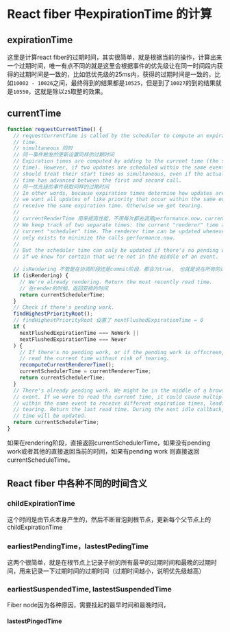 # React fiber 中expirationTime 的计算

## expirationTime <a id="expirationtime-&#x516C;&#x5F0F;"></a>

这里是计算react fiber的过期时间，其实很简单，就是根据当前的操作，计算出来一个过期时间，唯一有点不同的就是这里会根据事件的优先级让在同一时间段内获得的过期时间是一致的，比如低优先级的25ms内，获得的过期时间是一致的，比如`10002 - 10026`之间，最终得到的结果都是`10525`，但是到了`10027`的到的结果就是`10550`，这就是除以`25`取整的效果。

## currentTime <a id="currenttime"></a>

```javascript
function requestCurrentTime() {
  // requestCurrentTime is called by the scheduler to compute an expiration
  // time.
  // simultaneous 同时
  // 同一事件触发的更新设置同样的过期时间
  // Expiration times are computed by adding to the current time (the start
  // time). However, if two updates are scheduled within the same event, we
  // should treat their start times as simultaneous, even if the actual clock
  // time has advanced between the first and second call.
  // 同一优先级的事件获取同样的过期时间
  // In other words, because expiration times determine how updates are batched,
  // we want all updates of like priority that occur within the same event to
  // receive the same expiration time. Otherwise we get tearing.
  //
  // currentRenderTime 用来提高性能，不用每次都去调用performance.now，currentschedulerTime用来记录scheduler 时间
  // We keep track of two separate times: the current "renderer" time and the
  // current "scheduler" time. The renderer time can be updated whenever; it
  // only exists to minimize the calls performance.now.
  //
  // But the scheduler time can only be updated if there's no pending work, or
  // if we know for certain that we're not in the middle of an event.

  // isRendering 不管是在协调阶段还是commit阶段，都会为true， 也就是说在所有的过期时间都是基于同一固定的时间
  if (isRendering) {
    // We're already rendering. Return the most recently read time.
    // 在render的时候，返回安排的时间
    return currentSchedulerTime;
  }
  // Check if there's pending work.
  findHighestPriorityRoot();
  // findHighestPriorityRoot 设置了 nextFlushedExpirationTime = 0
  if (
    nextFlushedExpirationTime === NoWork ||
    nextFlushedExpirationTime === Never
  ) {
    // If there's no pending work, or if the pending work is offscreen, we can
    // read the current time without risk of tearing.
    recomputeCurrentRendererTime();
    currentSchedulerTime = currentRendererTime;
    return currentSchedulerTime;
  }
  // There's already pending work. We might be in the middle of a browser
  // event. If we were to read the current time, it could cause multiple updates
  // within the same event to receive different expiration times, leading to
  // tearing. Return the last read time. During the next idle callback, the
  // time will be updated.
  return currentSchedulerTime;
}
```

如果在rendering阶段，直接返回currentSchedulerTime，如果没有pending work或者其他的直接返回当前的时间，如果有pending work 则直接返回currentScheduleTime。

## React fiber 中各种不同的时间含义

### childExpirationTime

这个时间是由节点本身产生的，然后不断冒泡到根节点，更新每个父节点上的childExpirationTime

### earliestPendingTime，lastestPedingTime

这两个很简单，就是在根节点上记录子树的所有最早的过期时间和最晚的过期时间，用来记录一下过期时间的过期时间（过期时间越小，说明优先级越高）

### earliestSuspendedTime, lastestSuspendedTime

Fiber node因为各种原因，需要挂起的最早时间和最晚时间，

#### lastestPingedTime <a id="lastestpingedtime"></a>

















